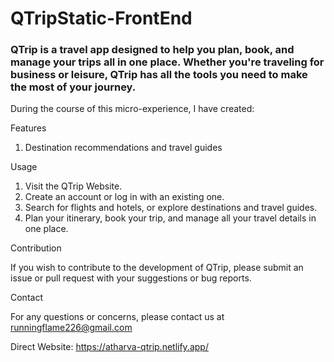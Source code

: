 # QTripStatic-FrontEnd
### QTrip is a travel app designed to help you plan, book, and manage your trips all in one place. Whether you're traveling for business or leisure, QTrip has all the tools you need to make the most of your journey.

During the course of this micro-experience, I have created:

Features

1) Destination recommendations and travel guides

Usage 

1) Visit the QTrip Website.
2) Create an account or log in with an existing one.
3) Search for flights and hotels, or explore destinations and travel guides.
4) Plan your itinerary, book your trip, and manage all your travel details in one place.

Contribution

If you wish to contribute to the development of QTrip, please submit an issue or pull request with your suggestions or bug reports.

Contact

For any questions or concerns, please contact us at runningflame226@gmail.com

Direct Website: https://atharva-qtrip.netlify.app/
